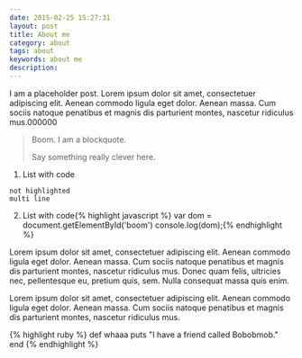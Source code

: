 ```yaml
---
date: 2015-02-25 15:27:31
layout: post
title: About me
category: about
tags: about
keywords: about me
description:
---
```


I am a placeholder post. Lorem ipsum dolor sit amet, consectetuer adipiscing elit. Aenean commodo ligula eget dolor. Aenean massa. Cum sociis natoque penatibus et magnis dis parturient montes, nascetur ridiculus mus.000000

> Boom. I am a blockquote.
>
> Say something really clever here.

1. List with code

  ```
  not highlighted
  multi line
  ```
2. List with code{% highlight javascript %}
var dom = document.getElementById('boom')
console.log(dom);{% endhighlight %}

Lorem ipsum dolor sit amet, consectetuer adipiscing elit. Aenean commodo ligula eget dolor. Aenean massa. Cum sociis natoque penatibus et magnis dis parturient montes, nascetur ridiculus mus. Donec quam felis, ultricies nec, pellentesque eu, pretium quis, sem. Nulla consequat massa quis enim.

Lorem ipsum dolor sit amet, consectetuer adipiscing elit. Aenean commodo ligula eget dolor. Aenean massa. Cum sociis natoque penatibus et magnis dis parturient montes, nascetur ridiculus mus.

{% highlight ruby %}
def whaaa
  puts "I have a friend called Bobobmob."
end
{% endhighlight %}
